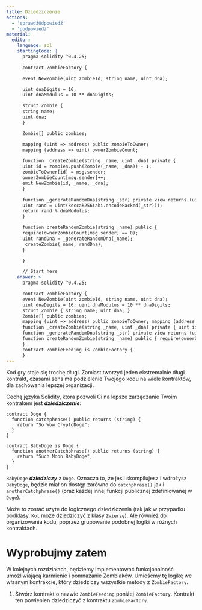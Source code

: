 ```yaml
---
title: Dziedziczenie
actions:
  - 'sprawdźOdpowiedź'
  - 'podpowiedź'
material:
  editor:
    language: sol
    startingCode: |
      pragma solidity ^0.4.25;

      contract ZombieFactory {

      event NewZombie(uint zombieId, string name, uint dna);

      uint dnaDigits = 16;
      uint dnaModulus = 10 ** dnaDigits;

      struct Zombie {
      string name;
      uint dna;
      }

      Zombie[] public zombies;

      mapping (uint => address) public zombieToOwner;
      mapping (address => uint) ownerZombieCount;

      function _createZombie(string _name, uint _dna) private {
      uint id = zombies.push(Zombie(_name, _dna)) - 1;
      zombieToOwner[id] = msg.sender;
      ownerZombieCount[msg.sender]++;
      emit NewZombie(id, _name, _dna);
      }

      function _generateRandomDna(string _str) private view returns (uint) {
      uint rand = uint(keccak256(abi.encodePacked(_str)));
      return rand % dnaModulus;
      }

      function createRandomZombie(string _name) public {
      require(ownerZombieCount[msg.sender] == 0);
      uint randDna = _generateRandomDna(_name);
      _createZombie(_name, randDna);
      }

      }

      // Start here
    answer: >
      pragma solidity ^0.4.25;

      contract ZombieFactory {
      event NewZombie(uint zombieId, string name, uint dna);
      uint dnaDigits = 16; uint dnaModulus = 10 ** dnaDigits;
      struct Zombie { string name; uint dna; }
      Zombie[] public zombies;
      mapping (uint => address) public zombieToOwner; mapping (address => uint) ownerZombieCount;
      function _createZombie(string _name, uint _dna) private { uint id = zombies.push(Zombie(_name, _dna)) - 1; zombieToOwner[id] = msg.sender; ownerZombieCount[msg.sender]++; emit NewZombie(id, _name, _dna); }
      function _generateRandomDna(string _str) private view returns (uint) { uint rand = uint(keccak256(abi.encodePacked(_str))); return rand % dnaModulus; }
      function createRandomZombie(string _name) public { require(ownerZombieCount[msg.sender] == 0); uint randDna = _generateRandomDna(_name); _createZombie(_name, randDna); }
      }
      contract ZombieFeeding is ZombieFactory {
      }
---
```

Kod gry staje się trochę długi. Zamiast tworzyć jeden ekstremalnie długi kontrakt, czasami sens ma podzielenie Twojego kodu na wiele kontraktów, dla zachowania lepszej organizacji.

Cechą języka Solidity, która pozwoli Ci na lepsze zarządzanie Twoim kontrakem jest ***dziedziczenie***:

    contract Doge {
      function catchphrase() public returns (string) {
        return "So Wow CryptoDoge";
      }
    }
    
    contract BabyDoge is Doge {
      function anotherCatchphrase() public returns (string) {
        return "Such Moon BabyDoge";
      }
    }
    

`BabyDoge` ***dziedziczy*** z `Doge`. Oznacza to, że jeśli skompilujesz i wdrożysz `BabyDoge`, będzie miał on dostęp zarówno do `catchphrase()` jak i `anotherCatchphrase()` (oraz każdej innej funkcji publicznej zdefiniowanej w `Doge`).

Może to zostać użyte do logicznego dziedziczenia (tak jak w przypadku podklasy, `Kot` może dziedziczyć z klasy `Zwierzę`). Ale również do organizowania kodu, poprzez grupowanie podobnej logiki w różnych kontraktach.

# Wyprobujmy zatem

W kolejnych rozdziałach, będziemy implementować funkcjonalność umożliwiającą karmienie i pomnażanie Zombiaków. Umieśćmy tę logikę we własnym kontrakcie, który dziedziczy wszystkie metody z `ZombieFactory`.

1. Stwórz kontrakt o nazwie `ZombieFeeding` poniżej `ZombieFactory`. Kontrakt ten powienien dziedziczyć z kontraktu `ZombieFactory`.